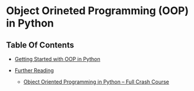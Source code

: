 # Object Orineted Programming (OOP) in Python

## Table Of Contents
- [Getting Started with OOP in Python]()

- [Further Reading]()
    - [Object Oriented Programming in Python – Full Crash Course](https://www.freecodecamp.org/news/crash-course-object-oriented-programming-in-python/)